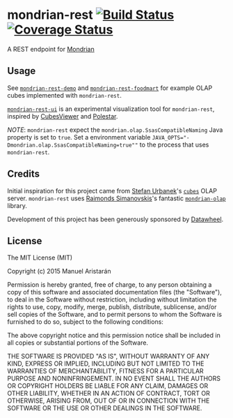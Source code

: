# mondrian-rest [![Build Status](https://travis-ci.org/jazzido/mondrian-rest.svg?branch=public)](https://travis-ci.org/jazzido/mondrian-rest) [![Coverage Status](https://coveralls.io/repos/github/jazzido/mondrian-rest/badge.svg?branch=public)](https://coveralls.io/github/jazzido/mondrian-rest?branch=public)

A REST endpoint for [Mondrian](http://community.pentaho.com/projects/mondrian/)

## Usage

See [`mondrian-rest-demo`](https://github.com/jazzido/mondrian-rest-demo) and [`mondrian-rest-foodmart`](https://github.com/jazzido/mondrian-rest-foodmart) for example OLAP cubes implemented with `mondrian-rest`.

[`mondrian-rest-ui`](https://github.com/jazzido/mondrian-rest-ui) is an experimental visualization tool for `mondrian-rest`, inspired by [CubesViewer](https://github.com/jjmontesl/cubesviewer) and [Polestar](https://github.com/vega/polestar).

*NOTE*: `mondrian-rest` expect the `mondrian.olap.SsasCompatibleNaming` Java property is set to `true`. Set a environment variable `JAVA_OPTS="-Dmondrian.olap.SsasCompatibleNaming=true""` to the process that uses `mondrian-rest`.

## Credits

Initial inspiration for this project came from [Stefan Urbanek](https://github.com/Stiivi)'s [`cubes`](http://cubes.databrewery.org/) OLAP server. `mondrian-rest` uses [Raimonds Simanovskis](https://github.com/rsim)'s fantastic [`mondrian-olap`](https://github.com/rsim/mondrian-olap) library.

Development of this project has been generously sponsored by [Datawheel](http://datawheel.us).


## License

The MIT License (MIT)

Copyright (c) 2015 Manuel Aristarán

Permission is hereby granted, free of charge, to any person obtaining a copy
of this software and associated documentation files (the "Software"), to deal
in the Software without restriction, including without limitation the rights
to use, copy, modify, merge, publish, distribute, sublicense, and/or sell
copies of the Software, and to permit persons to whom the Software is
furnished to do so, subject to the following conditions:

The above copyright notice and this permission notice shall be included in all
copies or substantial portions of the Software.

THE SOFTWARE IS PROVIDED "AS IS", WITHOUT WARRANTY OF ANY KIND, EXPRESS OR
IMPLIED, INCLUDING BUT NOT LIMITED TO THE WARRANTIES OF MERCHANTABILITY,
FITNESS FOR A PARTICULAR PURPOSE AND NONINFRINGEMENT. IN NO EVENT SHALL THE
AUTHORS OR COPYRIGHT HOLDERS BE LIABLE FOR ANY CLAIM, DAMAGES OR OTHER
LIABILITY, WHETHER IN AN ACTION OF CONTRACT, TORT OR OTHERWISE, ARISING FROM,
OUT OF OR IN CONNECTION WITH THE SOFTWARE OR THE USE OR OTHER DEALINGS IN THE
SOFTWARE.
